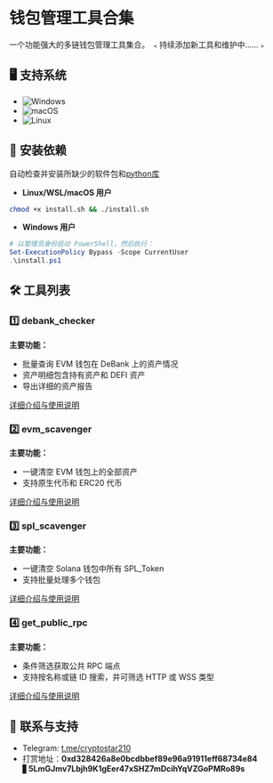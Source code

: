 
# 钱包管理工具合集
一个功能强大的多链钱包管理工具集合。  ﹤持续添加新工具和维护中......﹥

## 🖥️ 支持系统

- ![Windows](https://img.shields.io/badge/-Windows-0078D6?logo=windows&logoColor=white)
- ![macOS](https://img.shields.io/badge/-macOS-000000?logo=apple&logoColor=white)
- ![Linux](https://img.shields.io/badge/-Linux-FCC624?logo=linux&logoColor=black)

## 🚀 安装依赖
自动检查并安装所缺少的软件包和[python库](./requirements.txt)

- **Linux/WSL/macOS 用户**

```bash
chmod +x install.sh && ./install.sh
```

- **Windows 用户**

```powershell
# 以管理员身份启动 PowerShell，然后执行：
Set-ExecutionPolicy Bypass -Scope CurrentUser
.\install.ps1
```

## 🛠️ 工具列表

### 1️⃣ debank_checker

  **主要功能：**
  - 批量查询 EVM 钱包在 DeBank 上的资产情况
  - 资产明细包含持有资产和 DEFI 资产
  - 导出详细的资产报告
  
  [详细介绍与使用说明](./debank_checker/README.md)

### 2️⃣ evm_scavenger

**主要功能：**
- 一键清空 EVM 钱包上的全部资产
- 支持原生代币和 ERC20 代币

[详细介绍与使用说明](./evm_scavenger/README.md)

### 3️⃣ spl_scavenger

**主要功能：**
- 一键清空 Solana 钱包中所有 SPL_Token
- 支持批量处理多个钱包

[详细介绍与使用说明](./spl_scavenger/README.md)

### 4️⃣ get_public_rpc

**主要功能：**
- 条件筛选获取公共 RPC 端点
- 支持按名称或链 ID 搜索，并可筛选 HTTP 或 WSS 类型

[详细介绍与使用说明](./get_public_rpc/README.md)


## 💬 联系与支持
- Telegram: [t.me/cryptostar210](https://t.me/cryptostar210)
- 打赏地址：**0xd328426a8e0bcdbbef89e96a91911eff68734e84** ▋**5LmGJmv7Lbjh9K1gEer47xSHZ7mDcihYqVZGoPMRo89s**